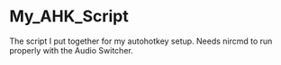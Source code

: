 # My_AHK_Script
The script I put together for my autohotkey setup. Needs nircmd to run properly with the Audio Switcher.

